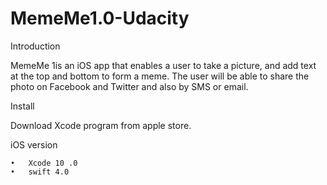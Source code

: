 # MemeMe1.0-Udacity

Introduction

MemeMe 1is an iOS app that enables a user to take a picture, and add text at the top and bottom to form a meme. The user will be able to share the photo on Facebook and Twitter and also by SMS or email.


Install

Download Xcode program from apple store.


iOS version

	•	Xcode 10 .0
	•	swift 4.0
